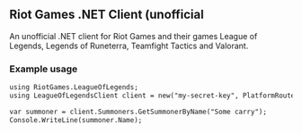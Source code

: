 ## Riot Games .NET Client (unofficial

An unofficial .NET client for Riot Games and their games League of Legends, Legends of Runeterra, Teamfight Tactics and Valorant.

### Example usage

```markdown
using RiotGames.LeagueOfLegends;
using LeagueOfLegendsClient client = new("my-secret-key", PlatformRoute.NA1);

var summoner = client.Summoners.GetSummonerByName("Some carry");
Console.WriteLine(summoner.Name);
```

